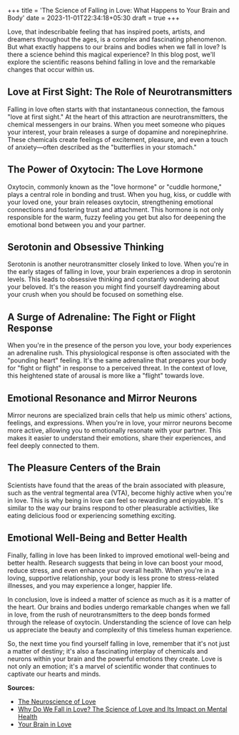 +++
title = 'The Science of Falling in Love: What Happens to Your Brain and Body'
date = 2023-11-01T22:34:18+05:30
draft = true
+++

Love, that indescribable feeling that has inspired poets, artists, and dreamers throughout the ages, is a complex and fascinating phenomenon. But what exactly happens to our brains and bodies when we fall in love? Is there a science behind this magical experience? In this blog post, we'll explore the scientific reasons behind falling in love and the remarkable changes that occur within us.

## Love at First Sight: The Role of Neurotransmitters

Falling in love often starts with that instantaneous connection, the famous "love at first sight." At the heart of this attraction are neurotransmitters, the chemical messengers in our brains. When you meet someone who piques your interest, your brain releases a surge of dopamine and norepinephrine. These chemicals create feelings of excitement, pleasure, and even a touch of anxiety—often described as the "butterflies in your stomach."

## The Power of Oxytocin: The Love Hormone

Oxytocin, commonly known as the "love hormone" or "cuddle hormone," plays a central role in bonding and trust. When you hug, kiss, or cuddle with your loved one, your brain releases oxytocin, strengthening emotional connections and fostering trust and attachment. This hormone is not only responsible for the warm, fuzzy feeling you get but also for deepening the emotional bond between you and your partner.

## Serotonin and Obsessive Thinking

Serotonin is another neurotransmitter closely linked to love. When you're in the early stages of falling in love, your brain experiences a drop in serotonin levels. This leads to obsessive thinking and constantly wondering about your beloved. It's the reason you might find yourself daydreaming about your crush when you should be focused on something else.

## A Surge of Adrenaline: The Fight or Flight Response

When you're in the presence of the person you love, your body experiences an adrenaline rush. This physiological response is often associated with the "pounding heart" feeling. It's the same adrenaline that prepares your body for "fight or flight" in response to a perceived threat. In the context of love, this heightened state of arousal is more like a "flight" towards love.

## Emotional Resonance and Mirror Neurons

Mirror neurons are specialized brain cells that help us mimic others' actions, feelings, and expressions. When you're in love, your mirror neurons become more active, allowing you to emotionally resonate with your partner. This makes it easier to understand their emotions, share their experiences, and feel deeply connected to them.

## The Pleasure Centers of the Brain

Scientists have found that the areas of the brain associated with pleasure, such as the ventral tegmental area (VTA), become highly active when you're in love. This is why being in love can feel so rewarding and enjoyable. It's similar to the way our brains respond to other pleasurable activities, like eating delicious food or experiencing something exciting.

## Emotional Well-Being and Better Health

Finally, falling in love has been linked to improved emotional well-being and better health. Research suggests that being in love can boost your mood, reduce stress, and even enhance your overall health. When you're in a loving, supportive relationship, your body is less prone to stress-related illnesses, and you may experience a longer, happier life.

In conclusion, love is indeed a matter of science as much as it is a matter of the heart. Our brains and bodies undergo remarkable changes when we fall in love, from the rush of neurotransmitters to the deep bonds formed through the release of oxytocin. Understanding the science of love can help us appreciate the beauty and complexity of this timeless human experience.

So, the next time you find yourself falling in love, remember that it's not just a matter of destiny; it's also a fascinating interplay of chemicals and neurons within your brain and the powerful emotions they create. Love is not only an emotion; it's a marvel of scientific wonder that continues to captivate our hearts and minds.

**Sources:**
- [The Neuroscience of Love](https://www.psychologytoday.com/us/blog/neuraptitude/201312/the-neuroscience-love)
- [Why Do We Fall in Love? The Science of Love and Its Impact on Mental Health](https://www.hopkinsmedicine.org/health/wellness-and-prevention/the-science-of-love)
- [Your Brain in Love](https://www.health.harvard.edu/blog/your-brain-in-love-2019071117299)

